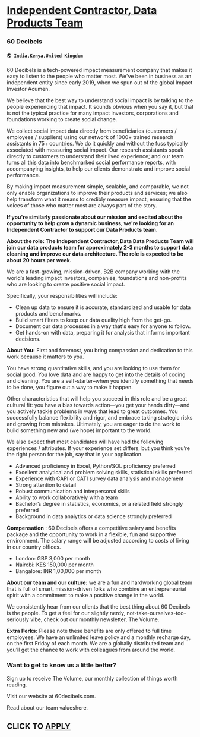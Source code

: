 # [Independent Contractor, Data Products Team](https://www.remotewlb.com/apply/independent-contractor-data-products-team)  
### 60 Decibels  
#### `🌎 India,Kenya,United Kingdom`  

60 Decibels is a tech-powered impact measurement company that makes it easy to listen to the people who matter most. We've been in business as an independent entity since early 2019, when we spun out of the global Impact Investor Acumen.

We believe that the best way to understand social impact is by talking to the people experiencing that impact. It sounds obvious when you say it, but that is not the typical practice for many impact investors, corporations and foundations working to create social change.

We collect social impact data directly from beneficiaries (customers / employees / suppliers) using our network of 1000+ trained research assistants in 75+ countries. We do it quickly and without the fuss typically associated with measuring social impact. Our research assistants speak directly to customers to understand their lived experience; and our team turns all this data into benchmarked social performance reports, with accompanying insights, to help our clients demonstrate and improve social performance.

By making impact measurement simple, scalable, and comparable, we not only enable organizations to improve their products and services; we also help transform what it means to credibly measure impact, ensuring that the voices of those who matter most are always part of the story.

 **If you're similarly passionate about our mission and excited about the opportunity to help grow a dynamic business, we're looking for an Independent Contractor to support our Data Products team.**

 **About the role: The Independent Contractor, Data Data Products Team will join our data products team for approximately 2-3 months to support data cleaning and improve our data architecture. The role is expected to be about 20 hours per week.**

We are a fast-growing, mission-driven, B2B company working with the world’s leading impact investors, companies, foundations and non-profits who are looking to create positive social impact.

Specifically, your responsibilities will include:

  * Clean up data to ensure it is accurate, standardized and usable for data products and benchmarks.
  * Build smart filters to keep our data quality high from the get-go.
  * Document our data processes in a way that's easy for anyone to follow.
  * Get hands-on with data, preparing it for analysis that informs important decisions.

 **About You:** First and foremost, you bring compassion and dedication to this work because it matters to you.

You have strong quantitative skills, and you are looking to use them for social good. You love data and are happy to get into the details of coding and cleaning. You are a self-starter–when you identify something that needs to be done, you figure out a way to make it happen.

Other characteristics that will help you succeed in this role and be a great cultural fit: you have a bias towards action—you get your hands dirty—and you actively tackle problems in ways that lead to great outcomes. You successfully balance flexibility and rigor, and embrace taking strategic risks and growing from mistakes. Ultimately, you are eager to do the work to build something new and (we hope) important to the world.

We also expect that most candidates will have had the following experiences / attributes. If your experience set differs, but you think you’re the right person for the job, say that in your application.

  * Advanced proficiency in Excel, Python/SQL proficiency preferred
  * Excellent analytical and problem solving skills, statistical skills preferred
  * Experience with CAPI or CATI survey data analysis and management
  * Strong attention to detail
  * Robust communication and interpersonal skills
  * Ability to work collaboratively with a team
  * Bachelor’s degree in statistics, economics, or a related field strongly preferred
  * Background in data analytics or data science strongly preferred

 **Compensation** : 60 Decibels offers a competitive salary and benefits package and the opportunity to work in a flexible, fun and supportive environment. The salary range will be adjusted according to costs of living in our country offices.

  * London: GBP 3,000 per month
  * Nairobi: KES 150,000 per month
  * Bangalore: INR 1,00,000 per month

 **About our team and our culture:** we are a fun and hardworking global team that is full of smart, mission-driven folks who combine an entrepreneurial spirit with a commitment to make a positive change in the world.

We consistently hear from our clients that the best thing about 60 Decibels is the people. To get a feel for our slightly nerdy, not-take-ourselves-too-seriously vibe, check out our monthly newsletter, The Volume.

 **Extra Perks:** Please note these benefits are only offered to full time employees. We have an unlimited leave policy and a monthly recharge day, on the first Friday of each month. We are a globally distributed team and you’ll get the chance to work with colleagues from around the world.

### Want to get to know us a little better?

Sign up to receive The Volume, our monthly collection of things worth reading.

Visit our website at 60decibels.com.

Read about our team valueshere.

  
## CLICK TO [APPLY](https://www.remotewlb.com/apply/independent-contractor-data-products-team)

